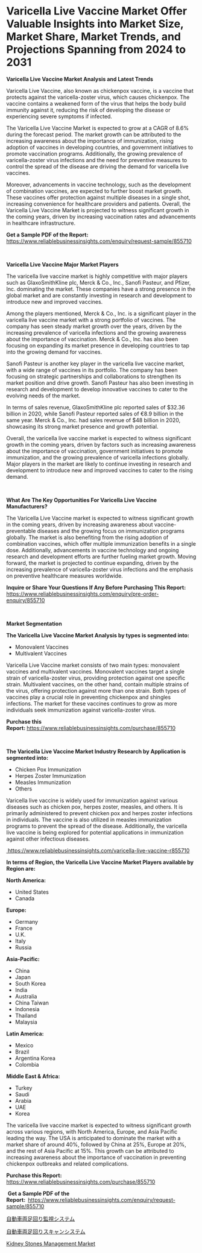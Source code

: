 <p><h1>Varicella Live Vaccine Market Offer Valuable Insights into Market Size, Market Share, Market Trends, and Projections Spanning from 2024 to 2031</h1></p><p><strong>Varicella Live Vaccine Market Analysis and Latest Trends</strong></p>
<p><p>Varicella Live Vaccine, also known as chickenpox vaccine, is a vaccine that protects against the varicella-zoster virus, which causes chickenpox. The vaccine contains a weakened form of the virus that helps the body build immunity against it, reducing the risk of developing the disease or experiencing severe symptoms if infected.</p><p>The Varicella Live Vaccine Market is expected to grow at a CAGR of 8.6% during the forecast period. The market growth can be attributed to the increasing awareness about the importance of immunization, rising adoption of vaccines in developing countries, and government initiatives to promote vaccination programs. Additionally, the growing prevalence of varicella-zoster virus infections and the need for preventive measures to control the spread of the disease are driving the demand for varicella live vaccines.</p><p>Moreover, advancements in vaccine technology, such as the development of combination vaccines, are expected to further boost market growth. These vaccines offer protection against multiple diseases in a single shot, increasing convenience for healthcare providers and patients. Overall, the Varicella Live Vaccine Market is projected to witness significant growth in the coming years, driven by increasing vaccination rates and advancements in healthcare infrastructure.</p></p>
<p><strong>Get a Sample PDF of the Report:&nbsp;</strong> <a href="https://www.reliablebusinessinsights.com/enquiry/request-sample/855710">https://www.reliablebusinessinsights.com/enquiry/request-sample/855710</a></p>
<p>&nbsp;</p>
<p><strong>Varicella Live Vaccine Major Market Players</strong></p>
<p><p>The varicella live vaccine market is highly competitive with major players such as GlaxoSmithKline plc, Merck & Co., Inc., Sanofi Pasteur, and Pfizer, Inc. dominating the market. These companies have a strong presence in the global market and are constantly investing in research and development to introduce new and improved vaccines. </p><p>Among the players mentioned, Merck & Co., Inc. is a significant player in the varicella live vaccine market with a strong portfolio of vaccines. The company has seen steady market growth over the years, driven by the increasing prevalence of varicella infections and the growing awareness about the importance of vaccination. Merck & Co., Inc. has also been focusing on expanding its market presence in developing countries to tap into the growing demand for vaccines.</p><p>Sanofi Pasteur is another key player in the varicella live vaccine market, with a wide range of vaccines in its portfolio. The company has been focusing on strategic partnerships and collaborations to strengthen its market position and drive growth. Sanofi Pasteur has also been investing in research and development to develop innovative vaccines to cater to the evolving needs of the market.</p><p>In terms of sales revenue, GlaxoSmithKline plc reported sales of $32.36 billion in 2020, while Sanofi Pasteur reported sales of €8.9 billion in the same year. Merck & Co., Inc. had sales revenue of $48 billion in 2020, showcasing its strong market presence and growth potential.</p><p>Overall, the varicella live vaccine market is expected to witness significant growth in the coming years, driven by factors such as increasing awareness about the importance of vaccination, government initiatives to promote immunization, and the growing prevalence of varicella infections globally. Major players in the market are likely to continue investing in research and development to introduce new and improved vaccines to cater to the rising demand.</p></p>
<p>&nbsp;</p>
<p><strong>What Are The Key Opportunities For Varicella Live Vaccine Manufacturers?</strong></p>
<p><p>The Varicella Live Vaccine market is expected to witness significant growth in the coming years, driven by increasing awareness about vaccine-preventable diseases and the growing focus on immunization programs globally. The market is also benefiting from the rising adoption of combination vaccines, which offer multiple immunization benefits in a single dose. Additionally, advancements in vaccine technology and ongoing research and development efforts are further fueling market growth. Moving forward, the market is projected to continue expanding, driven by the increasing prevalence of varicella-zoster virus infections and the emphasis on preventive healthcare measures worldwide.</p></p>
<p><strong>Inquire or Share Your Questions If Any Before Purchasing This Report:</strong> <a href="https://www.reliablebusinessinsights.com/enquiry/pre-order-enquiry/855710">https://www.reliablebusinessinsights.com/enquiry/pre-order-enquiry/855710</a></p>
<p>&nbsp;</p>
<p><strong>Market Segmentation</strong></p>
<p><strong>The Varicella Live Vaccine Market Analysis by types is segmented into:</strong></p>
<p><ul><li>Monovalent Vaccines</li><li>Multivalent Vaccines</li></ul></p>
<p><p>Varicella Live Vaccine market consists of two main types: monovalent vaccines and multivalent vaccines. Monovalent vaccines target a single strain of varicella-zoster virus, providing protection against one specific strain. Multivalent vaccines, on the other hand, contain multiple strains of the virus, offering protection against more than one strain. Both types of vaccines play a crucial role in preventing chickenpox and shingles infections. The market for these vaccines continues to grow as more individuals seek immunization against varicella-zoster virus.</p></p>
<p><strong>Purchase this Report:&nbsp;</strong><a href="https://www.reliablebusinessinsights.com/purchase/855710">https://www.reliablebusinessinsights.com/purchase/855710</a></p>
<p>&nbsp;</p>
<p><strong>The Varicella Live Vaccine Market Industry Research by Application is segmented into:</strong></p>
<p><ul><li>Chicken Pox Immunization</li><li>Herpes Zoster Immunization</li><li>Measles Immunization</li><li>Others</li></ul></p>
<p><p>Varicella live vaccine is widely used for immunization against various diseases such as chicken pox, herpes zoster, measles, and others. It is primarily administered to prevent chicken pox and herpes zoster infections in individuals. The vaccine is also utilized in measles immunization programs to prevent the spread of the disease. Additionally, the varicella live vaccine is being explored for potential applications in immunization against other infectious diseases.</p></p>
<p><a href="https://www.reliablebusinessinsights.com/varicella-live-vaccine-r855710">&nbsp;https://www.reliablebusinessinsights.com/varicella-live-vaccine-r855710</a></p>
<p><strong>In terms of Region, the Varicella Live Vaccine Market Players available by Region are:</strong></p>
<p>
    <p> <strong> North America: </strong>
        <ul>
            <li>United States</li>
            <li>Canada</li>
        </ul>
        </p> 
    <p> <strong> Europe: </strong>
        <ul>
            <li>Germany</li>
            <li>France</li>
            <li>U.K.</li>
            <li>Italy</li>
            <li>Russia</li>
        </ul>
        </p> 
    <p> <strong> Asia-Pacific: </strong>
        <ul>
            <li>China</li>
            <li>Japan</li>
            <li>South Korea</li>
            <li>India</li>
            <li>Australia</li>
            <li>China Taiwan</li>
            <li>Indonesia</li>
            <li>Thailand</li>
            <li>Malaysia</li>
        </ul>
        </p> 
    <p> <strong> Latin America: </strong>
        <ul>
            <li>Mexico</li>
            <li>Brazil</li>
            <li>Argentina Korea</li>
            <li>Colombia</li>
        </ul>
        </p> 
    <p> <strong> Middle East & Africa: </strong>
        <ul>
            <li>Turkey</li>
            <li>Saudi</li>
            <li>Arabia</li>
            <li>UAE</li>
            <li>Korea</li>
        </ul>
    </p>
    </p>
<p><p>The varicella live vaccine market is expected to witness significant growth across various regions, with North America, Europe, and Asia Pacific leading the way. The USA is anticipated to dominate the market with a market share of around 40%, followed by China at 25%, Europe at 20%, and the rest of Asia Pacific at 15%. This growth can be attributed to increasing awareness about the importance of vaccination in preventing chickenpox outbreaks and related complications.</p></p>
<p><strong>Purchase this Report: </strong><a href="https://www.reliablebusinessinsights.com/purchase/855710">https://www.reliablebusinessinsights.com/purchase/855710</a></p>
<p>&nbsp;<strong>Get a Sample PDF of the Report:&nbsp;&nbsp;</strong><a href="https://www.reliablebusinessinsights.com/enquiry/request-sample/855710">https://www.reliablebusinessinsights.com/enquiry/request-sample/855710</a></p>
<p><strong></strong></p>
<p><p><a href="https://github.com/KaydenJohns1964/Market-Research-Report-List-2/blob/main/6083621177830.md">自動車両足回り監視システム</a></p><p><a href="https://github.com/decker5351/Market-Research-Report-List-2/blob/main/6936932177831.md">自動車両足回りスキャンシステム</a></p><p><a href="https://github.com/mdhefjumiah/Market-Research-Report-List-1/blob/main/kidney-stones-management-market.md">Kidney Stones Management Market</a></p></p>